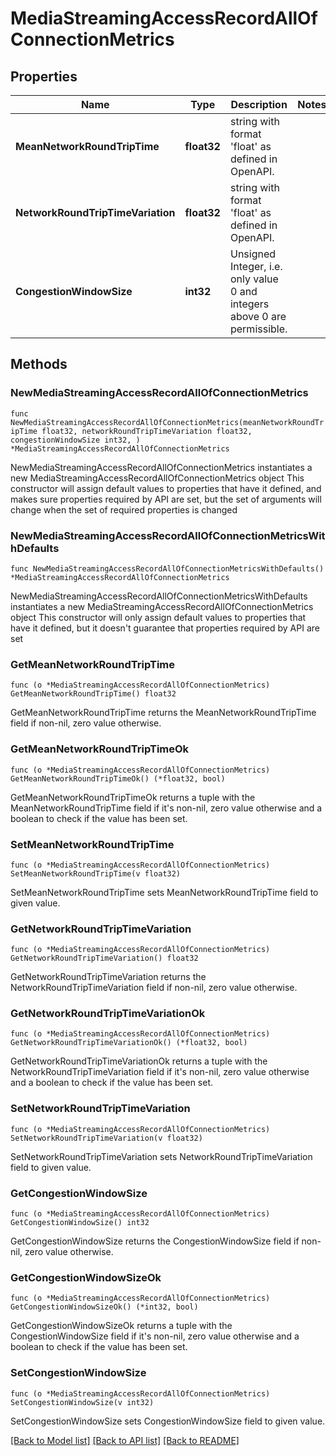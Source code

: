 # MediaStreamingAccessRecordAllOfConnectionMetrics

## Properties

Name | Type | Description | Notes
------------ | ------------- | ------------- | -------------
**MeanNetworkRoundTripTime** | **float32** | string with format &#39;float&#39; as defined in OpenAPI. | 
**NetworkRoundTripTimeVariation** | **float32** | string with format &#39;float&#39; as defined in OpenAPI. | 
**CongestionWindowSize** | **int32** | Unsigned Integer, i.e. only value 0 and integers above 0 are permissible. | 

## Methods

### NewMediaStreamingAccessRecordAllOfConnectionMetrics

`func NewMediaStreamingAccessRecordAllOfConnectionMetrics(meanNetworkRoundTripTime float32, networkRoundTripTimeVariation float32, congestionWindowSize int32, ) *MediaStreamingAccessRecordAllOfConnectionMetrics`

NewMediaStreamingAccessRecordAllOfConnectionMetrics instantiates a new MediaStreamingAccessRecordAllOfConnectionMetrics object
This constructor will assign default values to properties that have it defined,
and makes sure properties required by API are set, but the set of arguments
will change when the set of required properties is changed

### NewMediaStreamingAccessRecordAllOfConnectionMetricsWithDefaults

`func NewMediaStreamingAccessRecordAllOfConnectionMetricsWithDefaults() *MediaStreamingAccessRecordAllOfConnectionMetrics`

NewMediaStreamingAccessRecordAllOfConnectionMetricsWithDefaults instantiates a new MediaStreamingAccessRecordAllOfConnectionMetrics object
This constructor will only assign default values to properties that have it defined,
but it doesn't guarantee that properties required by API are set

### GetMeanNetworkRoundTripTime

`func (o *MediaStreamingAccessRecordAllOfConnectionMetrics) GetMeanNetworkRoundTripTime() float32`

GetMeanNetworkRoundTripTime returns the MeanNetworkRoundTripTime field if non-nil, zero value otherwise.

### GetMeanNetworkRoundTripTimeOk

`func (o *MediaStreamingAccessRecordAllOfConnectionMetrics) GetMeanNetworkRoundTripTimeOk() (*float32, bool)`

GetMeanNetworkRoundTripTimeOk returns a tuple with the MeanNetworkRoundTripTime field if it's non-nil, zero value otherwise
and a boolean to check if the value has been set.

### SetMeanNetworkRoundTripTime

`func (o *MediaStreamingAccessRecordAllOfConnectionMetrics) SetMeanNetworkRoundTripTime(v float32)`

SetMeanNetworkRoundTripTime sets MeanNetworkRoundTripTime field to given value.


### GetNetworkRoundTripTimeVariation

`func (o *MediaStreamingAccessRecordAllOfConnectionMetrics) GetNetworkRoundTripTimeVariation() float32`

GetNetworkRoundTripTimeVariation returns the NetworkRoundTripTimeVariation field if non-nil, zero value otherwise.

### GetNetworkRoundTripTimeVariationOk

`func (o *MediaStreamingAccessRecordAllOfConnectionMetrics) GetNetworkRoundTripTimeVariationOk() (*float32, bool)`

GetNetworkRoundTripTimeVariationOk returns a tuple with the NetworkRoundTripTimeVariation field if it's non-nil, zero value otherwise
and a boolean to check if the value has been set.

### SetNetworkRoundTripTimeVariation

`func (o *MediaStreamingAccessRecordAllOfConnectionMetrics) SetNetworkRoundTripTimeVariation(v float32)`

SetNetworkRoundTripTimeVariation sets NetworkRoundTripTimeVariation field to given value.


### GetCongestionWindowSize

`func (o *MediaStreamingAccessRecordAllOfConnectionMetrics) GetCongestionWindowSize() int32`

GetCongestionWindowSize returns the CongestionWindowSize field if non-nil, zero value otherwise.

### GetCongestionWindowSizeOk

`func (o *MediaStreamingAccessRecordAllOfConnectionMetrics) GetCongestionWindowSizeOk() (*int32, bool)`

GetCongestionWindowSizeOk returns a tuple with the CongestionWindowSize field if it's non-nil, zero value otherwise
and a boolean to check if the value has been set.

### SetCongestionWindowSize

`func (o *MediaStreamingAccessRecordAllOfConnectionMetrics) SetCongestionWindowSize(v int32)`

SetCongestionWindowSize sets CongestionWindowSize field to given value.



[[Back to Model list]](../README.md#documentation-for-models) [[Back to API list]](../README.md#documentation-for-api-endpoints) [[Back to README]](../README.md)



